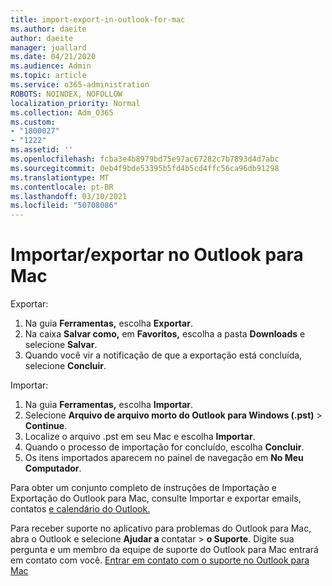 ```yaml
---
title: import-export-in-outlook-for-mac
ms.author: daeite
author: daeite
manager: joallard
ms.date: 04/21/2020
ms.audience: Admin
ms.topic: article
ms.service: o365-administration
ROBOTS: NOINDEX, NOFOLLOW
localization_priority: Normal
ms.collection: Adm_O365
ms.custom:
- "1800027"
- "1222"
ms.assetid: ''
ms.openlocfilehash: fcba3e4b8979bd75e97ac67282c7b7893d4d7abc
ms.sourcegitcommit: 0eb4f9bde53395b5fd4b5cd4ffc56ca96db91298
ms.translationtype: MT
ms.contentlocale: pt-BR
ms.lasthandoff: 03/10/2021
ms.locfileid: "50708086"
---
```

# <a name="importexport-in-outlook-for-mac"></a>Importar/exportar no Outlook para Mac 

Exportar:
1. Na guia **Ferramentas,** escolha **Exportar**.
2. Na caixa **Salvar como,** em **Favoritos,** escolha a pasta **Downloads** e selecione **Salvar**.
3. Quando você vir a notificação de que a exportação está concluída, selecione **Concluir**.

Importar:
1. Na guia **Ferramentas,** escolha **Importar**.
2. Selecione **Arquivo de arquivo morto do Outlook para Windows (.pst)**  >  **Continue**.
3. Localize o arquivo .pst em seu Mac e escolha **Importar**.
4. Quando o processo de importação for concluído, escolha **Concluir**.
5. Os itens importados aparecem no painel de navegação em **No Meu Computador**.

Para obter um conjunto completo de instruções de Importação e Exportação do Outlook para Mac, consulte Importar e exportar emails, contatos [e calendário do Outlook.](https://support.office.com/article/92577192-3881-4502-b79d-c3bbada6c8ef#ID0EAACAAA=Mac) 

Para receber suporte no aplicativo para problemas do Outlook para Mac, abra o Outlook e selecione **Ajudar a** contatar  >  **o Suporte**. Digite sua pergunta e um membro da equipe de suporte do Outlook para Mac entrará em contato com você. [Entrar em contato com o suporte no Outlook para Mac](https://support.microsoft.com/office/contact-support-within-outlook-for-mac-d0410177-8e65-4487-93f7-206a3a3d71a8)